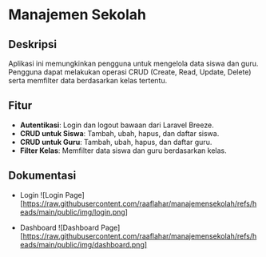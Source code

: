 # Manajemen Sekolah

## Deskripsi
Aplikasi ini memungkinkan pengguna untuk mengelola data siswa dan guru. Pengguna dapat melakukan operasi CRUD (Create, Read, Update, Delete) serta memfilter data berdasarkan kelas tertentu.

## Fitur
- **Autentikasi**: Login dan logout bawaan dari Laravel Breeze.
- **CRUD untuk Siswa**: Tambah, ubah, hapus, dan daftar siswa.
- **CRUD untuk Guru**: Tambah, ubah, hapus, dan daftar guru.
- **Filter Kelas**: Memfilter data siswa dan guru berdasarkan kelas.

## Dokumentasi
- Login
![Login Page][https://raw.githubusercontent.com/raaflahar/manajemensekolah/refs/heads/main/public/img/login.png]

- Dashboard
![Dashboard Page][https://raw.githubusercontent.com/raaflahar/manajemensekolah/refs/heads/main/public/img/dashboard.png]